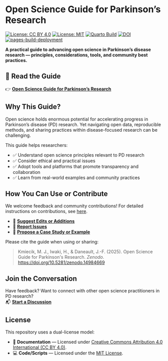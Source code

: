 # Open Science Guide for Parkinson’s Research

[![License: CC BY 4.0](https://img.shields.io/badge/License-CC%20BY%204.0-lightgrey.svg)](https://creativecommons.org/licenses/by/4.0/) [![License: MIT](https://img.shields.io/badge/Code%20License-MIT-blue.svg)](https://opensource.org/licenses/MIT) [![Quarto Build](https://img.shields.io/badge/Quarto-Published-blue)](https://mjff-researchcommunity.github.io/open-science-guide/) [![DOI](https://zenodo.org/badge/DOI/10.5281/zenodo.14984669.svg)](https://doi.org/10.5281/zenodo.14984669) [![pages-build-deployment](https://github.com/MJFF-ResearchCommunity/open-science-guide/actions/workflows/pages/pages-build-deployment/badge.svg?branch=gh-pages)](https://github.com/MJFF-ResearchCommunity/open-science-guide/actions/workflows/pages/pages-build-deployment)

**A practical guide to advancing open science in Parkinson’s disease research — principles, considerations, tools, and community best practices.**

## 📖 Read the Guide

👉 [**Open Science Guide for Parkinson’s Research**](https://mjff-researchcommunity.github.io/open-science-guide/)

## Why This Guide?

Open science holds enormous potential for accelerating progress in Parkinson’s disease (PD) research. Yet navigating open data, reproducible methods, and sharing practices within disease-focused research can be challenging.

This guide helps researchers:

-   ✅ Understand open science principles relevant to PD research
-   ✅ Consider ethical and practical issues
-   ✅ Adopt tools and platforms that promote transparency and collaboration
-   ✅ Learn from real-world examples and community practices

## How You Can Use or Contribute

We welcome feedback and community contributions! For detailed instructions on contributions, see [here](https://mjff-researchcommunity.github.io/open-science-guide/#interested-in-contributing).

-   📝 [**Suggest Edits or Additions**](https://github.com/mjff-researchcommunity/open-science-guide/issues)
-   🐛 [**Report Issues**](https://github.com/mjff-researchcommunity/open-science-guide/issues)
-   🤝 [**Propose a Case Study or Example**](https://github.com/mjff-researchcommunity/open-science-guide/issues)

Please cite the guide when using or sharing:

> Kmiecik, M. J., Iwaki, H., & Daneault, J.-F. (2025). Open Science Guide for Parkinson's Research. *Zenodo*. https://doi.org/10.5281/zenodo.14984669

## Join the Conversation

Have feedback? Want to connect with other open science practitioners in PD research?\
📬 [**Start a Discussion**](https://rcop.michaeljfox.org/)


## License

This repository uses a dual-license model:

-   📖 **Documentation** — Licensed under [Creative Commons Attribution 4.0 International (CC BY 4.0)](https://creativecommons.org/licenses/by/4.0/).
-   💻 **Code/Scripts** — Licensed under the [MIT License](https://opensource.org/licenses/MIT).

